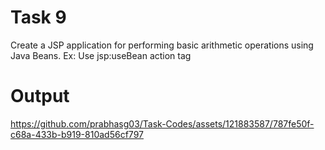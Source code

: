 # Task 9
Create a JSP application for performing basic arithmetic operations using Java Beans.
Ex: Use jsp:useBean action tag
# Output


https://github.com/prabhasg03/Task-Codes/assets/121883587/787fe50f-c68a-433b-b919-810ad56cf797

